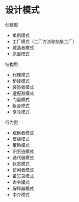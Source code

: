 # 设计模式

创建型
- 单例模式
- 工厂模式（工厂方法和抽象工厂）
- 建造者模式
- 原型模式

结构型
- 代理模式
- 桥接模式
- 装饰者模式
- 适配器模式
- 门面模式
- 组合模式
- 享元模式

行为型
- 观察者模式
- 模板模式
- 策略模式
- 职责链模式
- 迭代器模式
- 状态模式
- 访问者模式
- 备忘录模式
- 命令模式
- 解释器模式
- 中介模式
